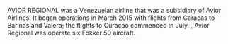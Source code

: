 AVIOR REGIONAL was a Venezuelan airline that was a subsidiary of Avior Airlines. It began operations in March 2015 with flights from Caracas to Barinas and Valera; the flights to Curaçao commenced in July. , Avior Regional was operate six Fokker 50 aircraft.
